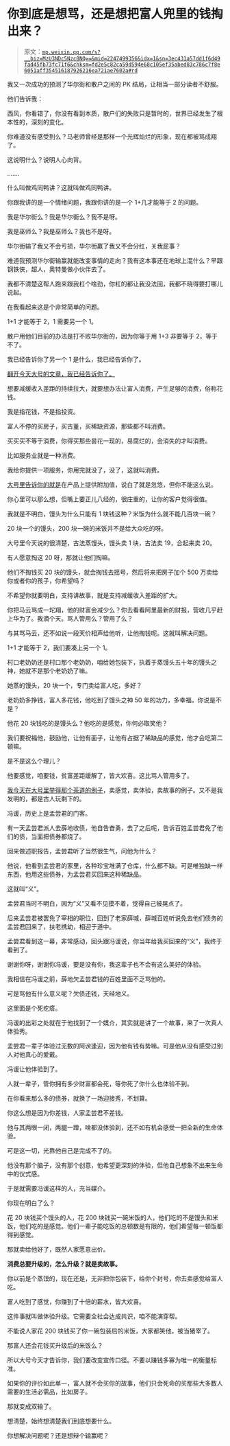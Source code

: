 # 你到底是想骂，还是想把富人兜里的钱掏出来？

> 原文：[`mp.weixin.qq.com/s?__biz=MzU3NDc5Nzc0NQ==&mid=2247499356&idx=1&sn=3ec431a57dd1f6d49fad45fb73fc71f6&chksm=fd2e5c82ca59d594e68c105ef35abed83c786c7f8e6051aff354516187926216ea721ae7602a#rd`](http://mp.weixin.qq.com/s?__biz=MzU3NDc5Nzc0NQ==&mid=2247499356&idx=1&sn=3ec431a57dd1f6d49fad45fb73fc71f6&chksm=fd2e5c82ca59d594e68c105ef35abed83c786c7f8e6051aff354516187926216ea721ae7602a#rd)

我又一次成功的预测了华尔街和散户之间的 PK 结局，让相当一部分读者不舒服。

他们告诉我：

西风，你看错了，你没有看到本质，散户们的失败只是暂时的，世界已经发生了根本性的，深刻的变化。

你难道没有感受到么？马老师曾经是那样一个光辉灿烂的形象，现在都被骂成翔了。

这说明什么？说明人心向背。

.......

什么叫做鸡同鸭讲？这就叫做鸡同鸭讲。

你跟我讲的是一个情绪问题，我跟你讲的是一个 1+几才能等于 2 的问题。

我是华尔街么？我是华尔街么？我不是呀。

我是巫师么？我是巫师么？我也不是呀。

华尔街输了我又不会亏损，华尔街赢了我又不会分红，关我屁事？

难道我预测华尔街输赢就能改变事情的走向？我有这本事还在地球上混什么？早跟钢铁侠，超人，奥特曼做小伙伴去了。

我都不清楚这帮人跑来跟我杠个啥劲，你杠的都让我没法回，我都不晓得要打哪儿说起。

在我看起来这是个非常简单的问题。

1+1 才能等于 2，1 需要另一个 1。

散户用他们目前的办法是打不败华尔街的，因为你等于用 1+3 非要等于 2，等于不了。

我已经告诉你了另一个 1 是什么，我已经告诉你了。

[翻开今天大号的文章，我已经告诉你了。](https://mp.weixin.qq.com/s?__biz=MzU0MjYwNDU2Mw==&mid=2247496340&idx=1&sn=e4eca244dd3098e03d99f57f5bcc88e8&chksm=fb1a9ee8cc6d17fedde4090fdce25eb7858913e256d3439e76907f5427e1ba8ce458596cf797&token=852625623&lang=zh_CN&scene=21#wechat_redirect)

想要减缓收入差距的持续拉大，就要想办法让富人消费，产生足够的消费，俗称花钱。

我是指花钱，不是指投资。

富人不停的买房子，买古董，买稀缺资源，那些都不叫消费。

买买买不等于消费，你得买那些昙花一现的，易腐烂的，会消失的才叫消费。

比如服务业就是一种消费。

我给你提供一项服务，你用完就没了，没了，这就叫消费。

[大号里告诉你的就是](https://mp.weixin.qq.com/s?__biz=MzU0MjYwNDU2Mw==&mid=2247496340&idx=1&sn=e4eca244dd3098e03d99f57f5bcc88e8&chksm=fb1a9ee8cc6d17fedde4090fdce25eb7858913e256d3439e76907f5427e1ba8ce458596cf797&token=852625623&lang=zh_CN&scene=21#wechat_redirect)在产品上提供附加值，说白了就是忽悠，但你不能这么说。

你心里可以那么想，但嘴上要正儿八经的，很庄重的，让你的客户觉得很值。

我就是不明白，馒头为什么只能有 1 块钱这种？米饭为什么就不能几百块一碗？

20 块一个的馒头，200 块一碗的米饭并不是给大众吃的呀。

大号里今天说的很清楚，古法蒸馒头，馒头卖 1 块，古法卖 19，合起来卖 20。

有人愿意掏这 20 呀，那就让他们掏嘛。

他们不掏钱买 20 块的馒头，就会掏钱去摇号，然后将来把房子加个 500 万卖给你或者你的孩子，你希望吗？

不希望你就要明白，支持讲故事，就是支持减缓收入差距的扩大。

你把马云骂成一坨翔，他的财富会减少么？你去看看阿里最新的财报，营收几乎赶上华为了。我滴个天。骂人管用么？管用了么？

与其骂马云，还不如说一段天价相声给他听，让他掏钱呢。这就叫解决问题。

1+1 才能等于 2，我们要凑上另一个 1。

村口老奶奶还是村口那个老奶奶，咱给她包装下，执着于蒸馒头五十年的馒头之神，她就不是那个老奶奶了嘛。

她蒸的馒头，20 块一个，专门卖给富人吃，多好？

老奶奶多挣钱，富人多花钱，他吃到了馒头之神 50 年的功力，多幸福，你说是不是？

他花 20 块钱吃的是馒头么？他吃的是感觉，你何必取笑他？

我们要祝福他，鼓励他，让他有面子，让他有占据了稀缺品的感觉，他才会吃第二顿嘛。

是不是这么个理儿？

他要感觉，咱要钱，贫富差距缓解了，皆大欢喜。这比骂人管用多了。

[我今天在大号里举得那个茶道的例子](https://mp.weixin.qq.com/s?__biz=MzU0MjYwNDU2Mw==&mid=2247496340&idx=1&sn=e4eca244dd3098e03d99f57f5bcc88e8&chksm=fb1a9ee8cc6d17fedde4090fdce25eb7858913e256d3439e76907f5427e1ba8ce458596cf797&token=852625623&lang=zh_CN&scene=21#wechat_redirect)，卖感觉，卖体验，卖故事的例子。又不是我发明的，都是古人玩剩下的。

冯谖，历史上是孟尝君的门客。

有一天孟尝君派人去薛地收债，他自告奋勇，去了之后呢，告诉百姓孟尝君免了他们的债，当面把债券都烧了。

回来做述职报告，孟尝君听了当然很生气，问他为什么？

他说，他看到孟尝君的家里，各种珍宝堆满了仓库，什么都不缺。可是唯独缺一样东西，他用这些债券，为孟尝君买回来这种稀缺品。

这就叫“义”。

孟尝君当时不明白，因为“义”又看不见摸不着，觉得自己被晃点了。

后来孟尝君被罢免了宰相的职位，回到了老家薛城，薛城百姓听说免去他们债务的孟尝君回来了，扶老携幼，相迎于道中。

孟尝君看到这一幕，非常感动，回头跟冯谖说，你当年给我买回来的“义”，我终于看到了。

谢谢你呀，谢谢你冯谖，要是没有你，我这辈子也不会有这么美好的体验。

我相信在冯谖之前，薛地欠孟尝君钱的百姓里面不乏骂他的。

可是骂他有什么意义呢？欠债还钱，天经地义。

这里面是个死疙瘩。

冯谖的出彩之处就在于他找到了一个媒介，其实就是讲了一个故事，来了一次真人体验秀。

孟尝君一辈子体验过无数的阿谀逢迎，因为他有钱有势嘛。可是他从没有感受过别人对他真心的爱戴。

冯谖让他体验到了。

人就一辈子，管你拥有多少财富都会死，等你死了你什么也体验不到。

在你看来那么多的债券，就换了一场迎接秀，不划算。

你这么想是因为你差钱，人家孟尝君不差钱。

他与其两眼一闭，两腿一蹬，啥都没体验到，还不如有机会感受一把全新的生命体验。

可是这一切，光靠他自己是完成不了的。

他没有那个脑子，没有那个创意，他希望更深刻的体验，但他自己想象不出来生命中的仪式感。

于是就需要冯谖这样的人，充当媒介。

你现在明白了么？

花 20 块钱买个馒头的人，花 200 块钱买一碗米饭的人，他们吃的不是馒头和米饭，他们吃的是感觉。他们一辈子能吃饭的总顿数是有限的，他们希望每一顿饭都得到感觉。

那就卖给他好了，既然人家愿意出价。

**消费总要升级的，怎么升级？就是卖故事。** 

你以前是个蒸馍的，现在还是，无非把你包装下，给你个封号，你去卖感觉给富人吃。

富人吃到了感觉，你赚到了十倍的薪水，皆大欢喜。

这件事就叫做体验升级。它需要全社会达成共识，咱不能演穿帮。

不能说人家花 200 块钱买了你一碗包装后的米饭，大家都笑他，被当猪宰了。

那富人还会花钱买升级后的米饭么？

所以大号今天才告诉你，我们要改变宣传口径。不要以赚钱多寡为唯一的衡量标准。

如果你的评价如此单一，富人就不会买你的故事，他们只会死命的买那些大多数人需要的生活必需品，比如房子。

那就变成双输了。

想清楚，始终想清楚我们到底想要什么。

你想解决问题呢？还是想辩个输赢呢？